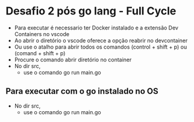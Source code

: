 # Desafio 2 pós go lang - Full Cycle

- Para executar é necessario ter Docker instalado e a extensão Dev Containers no vscode
- Ao abrir o diretório o vscode oferece a opção reabrir no devcontainer
- Ou use o atalho para abrir todos os comandos (control + shift + p) ou (comand + shift + p)
- Procure o comando abrir diretório no container 
- No dir src, 
    - use o comando go run main.go

## Para executar com o go instalado no OS

- No dir src, 
    - use o comando go run main.go